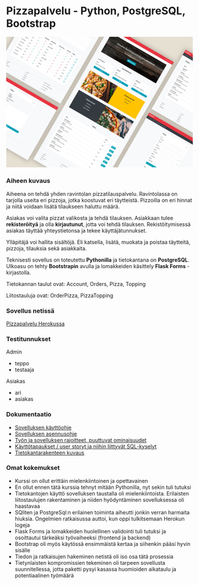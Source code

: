 # Pizzapalvelu - Python, PostgreSQL, Bootstrap

![Pizzapalvelu Design](documentation/PizzaPalvelu-design.jpg)

### Aiheen kuvaus

Aiheena on tehdä yhden ravintolan pizzatilauspalvelu. Ravintolassa on tarjolla useita eri pizzoja, jotka koostuvat eri täytteistä. Pizzoilla on eri hinnat ja niitä voidaan lisätä tilaukseen haluttu määrä.

Asiakas voi valita pizzat valikosta ja tehdä tilauksen. Asiakkaan tulee **rekisteröityä** ja olla **kirjautunut**, jotta voi tehdä tilauksen. Rekistöitymisessä asiakas täyttää yhteystietonsa ja tekee käyttäjätunnukset.

Ylläpitäjä voi hallita sisältöjä. Eli katsella, lisätä, muokata ja poistaa täytteitä, pizzoja, tilauksia sekä asiakkaita.

Teknisesti sovellus on toteutettu **Pythonilla** ja tietokantana on **PostgreSQL**. Ulkoasu on tehty **Bootstrapin** avulla ja lomakkeiden käsittely **Flask Forms** -kirjastolla. 

Tietokannan taulut ovat: Account, Orders, Pizza, Topping

Liitostauluja ovat: OrderPizza, PizzaTopping


### Sovellus netissä

[Pizzapalvelu Herokussa](https://desolate-bayou-52025.herokuapp.com/)


### Testitunnukset

Admin
- teppo
- testaaja

Asiakas
- ari
- asiakas

### Dokumentaatio

- [Sovelluksen käyttöohje](documentation/kayttoohje.md)
- [Sovelluksen asennusohje](documentation/asennusohje.md)
- [Työn ja sovelluksen rajoitteet, puuttuvat ominaisuudet](documentation/rajoitteet.md)
- [Käyttötapaukset / user storyt ja niihin liittyvät SQL-kyselyt](documentation/userstoryt.md)
- [Tietokantarakenteen kuvaus](documentation/tietokantarakenne.md)

### Omat kokemukset

- Kurssi on ollut erittäin mielenkiintoinen ja opettavainen
- En ollut ennen tätä kurssia tehnyt mitään Pythonilla, nyt sekin tuli tutuksi
- Tietokantojen käyttö sovelluksen taustalla oli mielenkiintoista. Erilaisten liitostaulujen rakentaminen ja niiden hyödyntäminen sovelluksessa oli haastavaa
- SQliten ja PostgreSql:n erilainen toiminta aiheutti jonkin verran harmaita hiuksia. Ongelmien ratkaisussa auttoi, kun oppi tulkitsemaan Herokun logeja
- Flask Forms ja lomakkeiden huolellinen validointi tuli tutuksi ja osoittautui tärkeäksi työvaiheeksi (frontend ja backend)
- Bootstrap oli myös käytössä ensimmäistä kertaa ja siihenkin pääsi hyvin sisälle
- Tiedon ja ratkaisujen hakeminen netistä oli iso osa tätä prosessia
- Tietynlaisten kompromissien tekeminen oli tarpeen sovellusta suunnitellessa, jotta paketti pysyi kasassa huomioiden aikataulu ja potentiaalinen työmäärä
